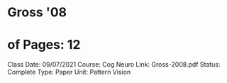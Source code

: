 # Gross '08

# of Pages: 12
Class Date: 09/07/2021
Course: Cog Neuro
Link: Gross-2008.pdf
Status: Complete
Type: Paper
Unit: Pattern Vision